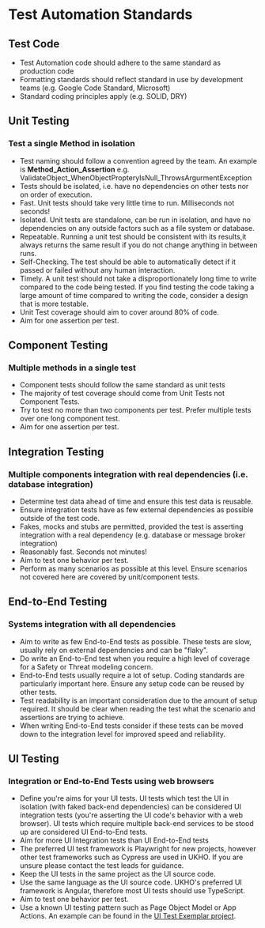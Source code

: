 # Test Automation Standards

## Test Code

* Test Automation code should adhere to the same standard as production code
* Formatting standards should reflect standard in use by development teams (e.g. Google Code Standard, Microsoft)
* Standard coding principles apply (e.g. SOLID, DRY)

## Unit Testing
### Test a single Method in isolation
* Test naming should follow a convention agreed by the team. An example is **Method_Action_Assertion** e.g. ValidateObject_WhenObjectPropteryIsNull_ThrowsArgurmentException
* Tests should be isolated, i.e. have no dependencies on other tests nor on order of execution.
* Fast. Unit tests should take very little time to run. Milliseconds not seconds!
* Isolated. Unit tests are standalone, can be run in isolation, and have no dependencies on any outside factors such as a file system or database.
* Repeatable. Running a unit test should be consistent with its results,it always returns the same result if you do not change anything in between runs.
* Self-Checking. The test should be able to automatically detect if it passed or failed without any human interaction.
* Timely. A unit test should not take a disproportionately long time to write compared to the code being tested. If you find testing the code taking a large amount of time compared to writing the code, consider a design that is more testable.
* Unit Test coverage should aim to cover around 80% of code.
* Aim for one assertion per test.

## Component Testing
### Multiple methods in a single test
* Component tests should follow the same standard as unit tests
* The majority of test coverage should come from Unit Tests not Component Tests.
* Try to test no more than two components per test. Prefer multiple tests over one long component test.
* Aim for one assertion per test.

## Integration Testing 
### Multiple components integration with real dependencies (i.e. database integration)
* Determine test data ahead of time and ensure this test data is reusable.
* Ensure integration tests have as few external dependencies as possible outside of the test code.
* Fakes, mocks and stubs are permitted, provided the test is asserting integration with a real dependency (e.g. database or message broker integration)
* Reasonably fast. Seconds not minutes!
* Aim to test one behavior per test.
* Perform as many scenarios as possible at this level. Ensure scenarios not covered here are covered by unit/component tests.

## End-to-End Testing
### Systems integration with all dependencies 
* Aim to write as few End-to-End tests as possible. These tests are slow, usually rely on external dependencies and can be "flaky".
* Do write an End-to-End test when you require a high level of coverage for a Safety or Threat modeling concern.
* End-to-End tests usually require a lot of setup. Coding standards are particularly important here. Ensure any setup code can be reused by other tests.
* Test readability is an important consideration due to the amount of setup required. It should be clear when reading the test what the scenario and assertions are trying to achieve.
* When writing End-to-End tests consider if these tests can be moved down to the integration level for improved speed and reliability.

## UI Testing
### Integration or End-to-End Tests using web browsers
* Define you're aims for your UI tests. UI tests which test the UI in isolation (with faked back-end dependencies) can be considered UI integration tests (you're asserting the UI code's behavior with a web browser). UI tests which require multiple back-end services to be stood up are considered UI End-to-End tests.
* Aim for more UI Integration tests than UI End-to-End tests
* The preferred UI test framework is Playwright for new projects, however other test frameworks such as Cypress are used in UKHO. If you are unsure please contact the test leads for guidance. 
* Keep the UI tests in the same project as the UI source code.
* Use the same language as the UI source code. UKHO's preferred UI framework is Angular, therefore most UI tests should use TypeScript.
* Aim to test one behavior per test.
* Use a known UI testing pattern such as Page Object Model or App Actions. An example can be found in the [UI Test Exemplar project](https://github.com/UKHO/playwright-template).

